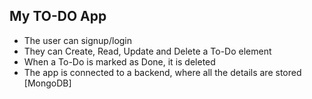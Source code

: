## My TO-DO App
- The user can signup/login
- They can Create, Read, Update and Delete a To-Do element
- When a To-Do is marked as Done, it is deleted
- The app is connected to a backend, where all the details are stored [MongoDB]
